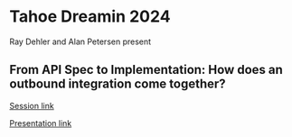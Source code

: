 # Tahoe Dreamin 2024

Ray Dehler and Alan Petersen present

## From API Spec to Implementation: How does an outbound integration come together?

[Session link](https://tahoedreamin.com/session/from-api-spec-to-implementation-how-does-an-outbound-integration-come-together/)

[Presentation link](https://docs.google.com/presentation/d/1uZkSB0l-QB1tZXMl6-Sw7QQdxb7U9oA2wHgW_WmPqhk/edit?usp=sharing)